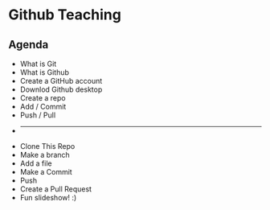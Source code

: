 # Github Teaching

## Agenda
* What is Git
* What is Github
* Create a GitHub account
* Downlod Github desktop
* Create a repo
* Add / Commit
* Push / Pull
* ---------------
* Clone This Repo
* Make a branch 
* Add a file
* Make a Commit
* Push
* Create a Pull Request
* Fun slideshow! :)
